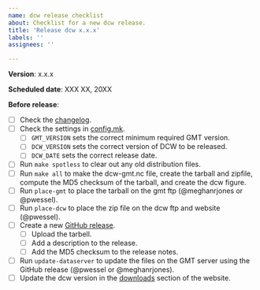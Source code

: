 ```yaml
---
name: dcw release checklist
about: Checklist for a new dcw release.
title: 'Release dcw x.x.x'
labels: ''
assignees: ''

---
```


**Version**:  x.x.x

**Scheduled date**: XXX XX, 20XX

**Before release**:

- [ ] Check the [changelog](https://github.com/GenericMappingTools/dcw-gmt/blob/master/ChangeLog).
- [ ] Check the settings in [config.mk](https://github.com/GenericMappingTools/dcw-gmt/blob/master/config.mk).
  - [ ] `GMT_VERSION` sets the correct minimum required GMT version.
  - [ ] `DCW_VERSION` sets the correct version of DCW to be released.
  - [ ] `DCW_DATE` sets the correct release date.
- [ ] Run `make spotless` to clear out any old distribution files.
- [ ] Run `make all` to make the dcw-gmt.nc file, create the tarball and zipfile, compute the MD5 checksum of the tarball, and create the dcw figure.
- [ ] Run `place-gmt` to place the tarball on the gmt ftp (@meghanrjones or @pwessel).
- [ ] Run `place-dcw` to place the zip file on the dcw ftp and website (@pwessel).
- [ ] Create a new [GitHub release](https://github.com/GenericMappingTools/dcw-gmt/releases).
  - [ ] Upload the tarbell.
  - [ ] Add a description to the release.
  - [ ] Add the MD5 checksum to the release notes.
- [ ] Run `update-dataserver` to update the files on the GMT server using the GitHub release (@pwessel or @meghanrjones).
- [ ] Update the dcw version in the [downloads](https://github.com/GenericMappingTools/website/blob/master/download/index.rst) section of the website.

